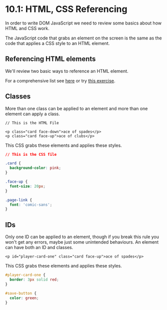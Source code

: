 # 10.1: HTML, CSS Referencing

In order to write DOM JavaScript we need to review some basics about how HTML and CSS work.

The JavaScript code that grabs an element on the screen is the same as the code that applies a CSS style to an HTML element.

## Referencing HTML elements

We'll review two basic ways to reference an HTML element.

For a comprehensive list see [here](https://www.w3schools.com/cssref/css\_selectors.asp) or try [this exercise](https://flukeout.github.io).

## Classes

More than one class can be applied to an element and more than one element can apply a class.

```markup
// This is the HTML File

<p class="card face-down">ace of spades</p>
<p class="card face-up">ace of clubs</p>
```

This CSS grabs these elements and applies these styles.

```css
// This is the CSS file

.card {
  background-color: pink;
}

.face-up {
  font-size: 20px;
}

.page-link {
  font: 'comic-sans';
}
```

## IDs

Only one ID can be applied to an element, though if you break this rule you won't get any errors, maybe just some unintended behaviours. An element can have both an ID and classes.

```markup
<p id="player-card-one" class="card face-up">ace of spades</p>
```

This CSS grabs these elements and applies these styles.

```css
#player-card-one {
  border: 3px solid red;
}

#save-button {
  color: green;
}
```
